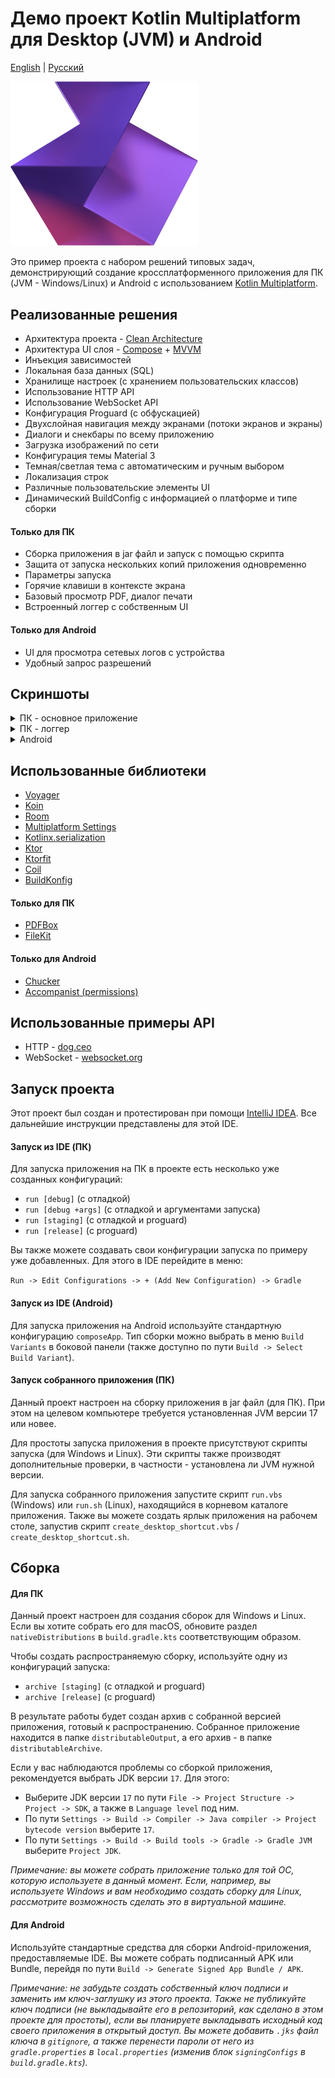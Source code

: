 # Демо проект Kotlin Multiplatform для Desktop (JVM) и Android
[English](https://github.com/RznNike/DemoKMP#readme) | [Русский](/README.ru.md)

<img src="/readmeFiles/KMP_logo.png" alt="logo" width="300"/>

Это пример проекта с набором решений типовых задач, демонстрирующий создание кроссплатформенного приложения для ПК (JVM - Windows/Linux) и Android с использованием [Kotlin Multiplatform](https://www.jetbrains.com/kotlin-multiplatform/).

## Реализованные решения
* Архитектура проекта - [Clean Architecture](https://blog.cleancoder.com/uncle-bob/2012/08/13/the-clean-architecture.html)
* Архитектура UI слоя - [Compose](https://developer.android.com/develop/ui/compose/documentation) + [MVVM](https://developer.android.com/topic/libraries/architecture/viewmodel)
* Инъекция зависимостей
* Локальная база данных (SQL)
* Хранилище настроек (с хранением пользовательских классов)
* Использование HTTP API
* Использование WebSocket API
* Конфигурация Proguard (с обфускацией)
* Двухслойная навигация между экранами (потоки экранов и экраны)
* Диалоги и снекбары по всему приложению
* Загрузка изображений по сети
* Конфигурация темы Material 3
* Темная/светлая тема с автоматическим и ручным выбором
* Локализация строк
* Различные пользовательские элементы UI
* Динамический BuildConfig с информацией о платформе и типе сборки

#### Только для ПК
* Сборка приложения в jar файл и запуск с помощью скрипта
* Защита от запуска нескольких копий приложения одновременно
* Параметры запуска
* Горячие клавиши в контексте экрана
* Базовый просмотр PDF, диалог печати
* Встроенный логгер с собственным UI

#### Только для Android
* UI для просмотра сетевых логов с устройства
* Удобный запрос разрешений

## Скриншоты
<details>
    <summary>ПК - основное приложение</summary>
    <img src="/readmeFiles/ru/screenshots/pc/screenshot_1.png" alt="screenshot" width="500"/>
    <img src="/readmeFiles/ru/screenshots/pc/screenshot_2.png" alt="screenshot" width="500"/>
    <img src="/readmeFiles/ru/screenshots/pc/screenshot_3.png" alt="screenshot" width="500"/>
    <img src="/readmeFiles/ru/screenshots/pc/screenshot_4.png" alt="screenshot" width="500"/>
    <img src="/readmeFiles/ru/screenshots/pc/screenshot_5.png" alt="screenshot" width="500"/>
    <img src="/readmeFiles/ru/screenshots/pc/screenshot_6.png" alt="screenshot" width="500"/>
    <img src="/readmeFiles/ru/screenshots/pc/screenshot_7.png" alt="screenshot" width="500"/>
    <img src="/readmeFiles/ru/screenshots/pc/screenshot_8.png" alt="screenshot" width="500"/>
    <img src="/readmeFiles/ru/screenshots/pc/screenshot_9.png" alt="screenshot" width="500"/>
</details>

<details>
    <summary>ПК - логгер</summary>
    <img src="/readmeFiles/ru/screenshots/pc/screenshot_10.png" alt="screenshot" width="750"/>
    <img src="/readmeFiles/ru/screenshots/pc/screenshot_11.png" alt="screenshot" width="750"/>
</details>

<details>
    <summary>Android</summary>
    <img src="/readmeFiles/ru/screenshots/android/screenshot_1.jpg" alt="screenshot" width="250"/>
    <img src="/readmeFiles/ru/screenshots/android/screenshot_2.jpg" alt="screenshot" width="250"/>
    <img src="/readmeFiles/ru/screenshots/android/screenshot_3.jpg" alt="screenshot" width="250"/>
    <img src="/readmeFiles/ru/screenshots/android/screenshot_4.jpg" alt="screenshot" width="250"/>
    <img src="/readmeFiles/ru/screenshots/android/screenshot_5.jpg" alt="screenshot" width="250"/>
    <img src="/readmeFiles/ru/screenshots/android/screenshot_6.jpg" alt="screenshot" width="250"/>
    <img src="/readmeFiles/ru/screenshots/android/screenshot_7.jpg" alt="screenshot" width="250"/>
    <img src="/readmeFiles/ru/screenshots/android/screenshot_8.jpg" alt="screenshot" width="250"/>
</details>

## Использованные библиотеки
* [Voyager](https://voyager.adriel.cafe/)
* [Koin](https://insert-koin.io/)
* [Room](https://developer.android.com/jetpack/androidx/releases/room)
* [Multiplatform Settings](https://github.com/russhwolf/multiplatform-settings)
* [Kotlinx.serialization](https://github.com/Kotlin/kotlinx.serialization)
* [Ktor](https://ktor.io/)
* [Ktorfit](https://foso.github.io/Ktorfit/)
* [Coil](https://coil-kt.github.io/coil/)
* [BuildKonfig](https://github.com/yshrsmz/BuildKonfig)

#### Только для ПК
* [PDFBox](https://pdfbox.apache.org/)
* [FileKit](https://github.com/vinceglb/FileKit)

#### Только для Android
* [Chucker](https://github.com/ChuckerTeam/chucker)
* [Accompanist (permissions)](https://github.com/google/accompanist/tree/main/permissions)

## Использованные примеры API
* HTTP - [dog.ceo](https://dog.ceo/dog-api/)
* WebSocket - [websocket.org](https://websocket.org/tools/websocket-echo-server)

## Запуск проекта
Этот проект был создан и протестирован при помощи [IntelliJ IDEA](https://www.jetbrains.com/idea/). Все дальнейшие инструкции представлены для этой IDE.

#### Запуск из IDE (ПК)
Для запуска приложения на ПК в проекте есть несколько уже созданных конфигураций:
* ```run [debug]``` (с отладкой)
* ```run [debug +args]``` (с отладкой и аргументами запуска)
* ```run [staging]``` (с отладкой и proguard)
* ```run [release]``` (с proguard)

Вы также можете создавать свои конфигурации запуска по примеру уже добавленных. Для этого в IDE перейдите в меню:

```Run -> Edit Configurations -> + (Add New Configuration) -> Gradle```

#### Запуск из IDE (Android)

Для запуска приложения на Android используйте стандартную конфигурацию ```composeApp```. Тип сборки можно выбрать в меню ```Build Variants``` в боковой панели (также доступно по пути ```Build -> Select Build Variant```).

#### Запуск собранного приложения (ПК)
Данный проект настроен на сборку приложения в jar файл (для ПК). При этом на целевом компьютере требуется установленная JVM версии 17 или новее.

Для простоты запуска приложения в проекте присутствуют скрипты запуска (для Windows и Linux). Эти скрипты также производят дополнительные проверки, в частности - установлена ли JVM нужной версии.

Для запуска собранного приложения запустите скрипт ```run.vbs``` (Windows) или ```run.sh``` (Linux), находящийся в корневом каталоге приложения. Также вы можете создать ярлык приложения на рабочем столе, запустив скрипт ```create_desktop_shortcut.vbs``` / ```create_desktop_shortcut.sh```.

## Сборка

#### Для ПК
Данный проект настроен для создания сборок для Windows и Linux. Если вы хотите собрать его для macOS, обновите раздел ```nativeDistributions``` в ```build.gradle.kts``` соответствующим образом.

Чтобы создать распространяемую сборку, используйте одну из конфигураций запуска:
* ```archive [staging]``` (с отладкой и proguard)
* ```archive [release]``` (с proguard)

В результате работы будет создан архив с собранной версией приложения, готовый к распространению. Собранное приложение находится в папке ```distributableOutput```, а его архив - в папке ```distributableArchive```.

Если у вас наблюдаются проблемы со сборкой приложения, рекомендуется выбрать JDK версии ```17```. Для этого:
* Выберите JDK версии ```17``` по пути ```File -> Project Structure -> Project -> SDK```, а также в ```Language level``` под ним.
* По пути ```Settings -> Build -> Compiler -> Java compiler -> Project bytecode version``` выберите ```17```.
* По пути ```Settings -> Build -> Build tools -> Gradle -> Gradle JVM``` выберите ```Project JDK```.

*Примечание: вы можете собрать приложение только для той ОС, которую используете в данный момент. Если, например, вы используете Windows и вам необходимо создать сборку для Linux, рассмотрите возможность сделать это в виртуальной машине.*

#### Для Android
Используйте стандартные средства для сборки Android-приложения, предоставляемые IDE. Вы можете собрать подписанный APK или Bundle, перейдя по пути ```Build -> Generate Signed App Bundle / APK```.

*Примечание: не забудьте создать собственный ключ подписи и заменить им ключ-заглушку из этого проекта. Также не публикуйте ключ подписи (не выкладывайте его в репозиторий, как сделано в этом проекте для простоты), если вы планируете выкладывать исходный код своего приложения в открытый доступ. Вы можете добавить ```.jks``` файл ключа в ```gitignore```, а также перенести пароли от него из ```gradle.properties``` в ```local.properties``` (изменив блок ```signingConfigs``` в ```build.gradle.kts```).*